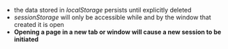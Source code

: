 - the data stored in _localStorage_ persists until explicitly deleted
- _sessionStorage_ will only be accessible while and by the window that created it is open
- **Opening a page in a new tab or window will cause a new session to be initiated**
